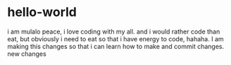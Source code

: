 # hello-world

i am mulalo peace, i love coding with my all. and i would rather code than eat, but obviously i need to eat so that i have energy to code, hahaha.
I am making this changes so that i can learn how to make and commit changes. new changes 
